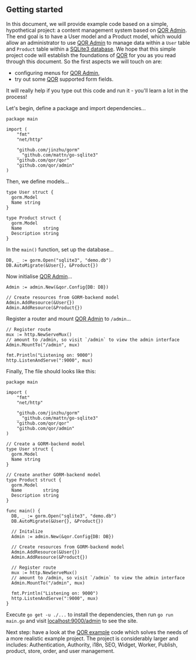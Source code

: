 ## Getting started

In this document, we will provide example code based on a simple, hypothetical project: a content management system based on [QOR Admin](../chapter2/setup.md). The end goal is to have a User model and a Product model, which would allow an administrator to use [QOR Admin](../chapter2/setup.md) to manage data within a `User` table and `Product` table within a [SQLite3 database](https://sqlite.org/ "SQLite3 database"). We hope that this simple project code will establish the foundations of [QOR](https://github.com/qor/qor) for you as you read through this document. So the first aspects we will touch on are:

- configuring menus for [QOR Admin](../chapter2/setup.md),
- try out some [QOR](https://github.com/qor/qor) supported form fields.

It will really help if you type out this code and run it - you'll learn a lot in the process!

Let's begin, define a package and import dependencies...

```
package main

import (
    "fmt"
    "net/http"

    "github.com/jinzhu/gorm"
    _ "github.com/mattn/go-sqlite3"
    "github.com/qor/qor"
    "github.com/qor/admin"
)
```

Then, we define models...

```
type User struct {
  gorm.Model
  Name string
}

type Product struct {
  gorm.Model
  Name        string
  Description string
}
```

In the `main()` function, set up the database...

```
DB, _ := gorm.Open("sqlite3", "demo.db")
DB.AutoMigrate(&User{}, &Product{})
```

Now initialise [QOR Admin](../chapter2/setup.md)...

```
Admin := admin.New(&qor.Config{DB: DB})

// Create resources from GORM-backend model
Admin.AddResource(&User{})
Admin.AddResource(&Product{})
```

Register a router and mount [QOR Admin](../chapter2/setup.md) to `/admin`...

```
// Register route
mux := http.NewServeMux()
// amount to /admin, so visit `/admin` to view the admin interface
Admin.MountTo("/admin", mux)

fmt.Println("Listening on: 9000")
http.ListenAndServe(":9000", mux)
```

Finally, The file should looks like this:

```
package main

import (
    "fmt"
    "net/http"

    "github.com/jinzhu/gorm"
    _ "github.com/mattn/go-sqlite3"
    "github.com/qor/qor"
    "github.com/qor/admin"
)

// Create a GORM-backend model
type User struct {
  gorm.Model
  Name string
}

// Create another GORM-backend model
type Product struct {
  gorm.Model
  Name        string
  Description string
}

func main() {
  DB, _ := gorm.Open("sqlite3", "demo.db")
  DB.AutoMigrate(&User{}, &Product{})

  // Initalize
  Admin := admin.New(&qor.Config{DB: DB})

  // Create resources from GORM-backend model
  Admin.AddResource(&User{})
  Admin.AddResource(&Product{})

  // Register route
  mux := http.NewServeMux()
  // amount to /admin, so visit `/admin` to view the admin interface
  Admin.MountTo("/admin", mux)

  fmt.Println("Listening on: 9000")
  http.ListenAndServe(":9000", mux)
}
```

Execute `go get -u ./...` to install the dependencies, then run `go run main.go` and visit [localhost:9000/admin](localhost:9000/admin) to see the site.

Next step: have a look at the [QOR example](https://github.com/qor/qor-example) code which solves the needs of a more realistic example project. The project is considerably larger and includes: Authentication, Authority, i18n, SEO, Widget, Worker, Publish, product, store, order, and user management.
